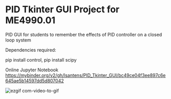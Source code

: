 # PID Tkinter GUI Project for ME4990.01
PID GUI for students to remember the effects of PID controller on a closed loop system

Dependencies required:

pip install control,
pip install scipy

Online Jupyter Notebook
https://mybinder.org/v2/gh/lsantens/PID_Tkinter_GUI/bc49ce04f3ee897c6e645ae5b14597dd5d807042

![ezgif com-video-to-gif](https://user-images.githubusercontent.com/92562350/137457025-5e0aa400-aca9-4fa6-b955-caa587213105.gif)
